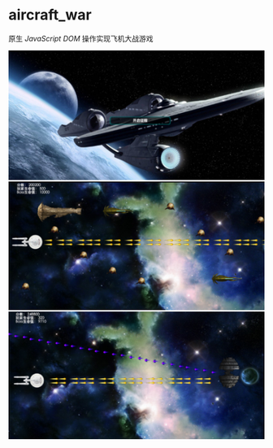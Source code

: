 # aircraft_war

原生 _JavaScript_ _DOM_ 操作实现飞机大战游戏

![演示1](demoImg1.png "演示1")
![演示2](demoImg2.png "演示2")
![演示3](demoImg3.png "演示3")

